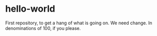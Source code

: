 # hello-world
First repository, to get a hang of what is going on. 
We need change. In denominations of 100, if you please.
